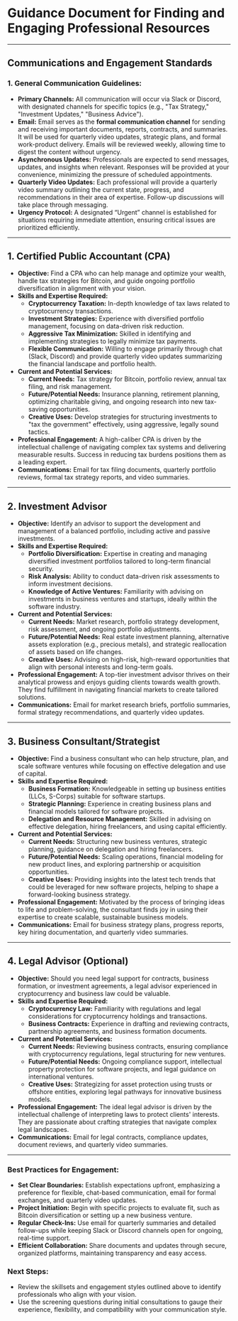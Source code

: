 
# Guidance Document for Finding and Engaging Professional Resources

---

## Communications and Engagement Standards

### 1. General Communication Guidelines:
- **Primary Channels:** All communication will occur via Slack or Discord, with designated channels for specific topics (e.g., "Tax Strategy," "Investment Updates," "Business Advice"). 
- **Email:** Email serves as the **formal communication channel** for sending and receiving important documents, reports, contracts, and summaries. It will be used for quarterly video updates, strategic plans, and formal work-product delivery. Emails will be reviewed weekly, allowing time to digest the content without urgency.
- **Asynchronous Updates:** Professionals are expected to send messages, updates, and insights when relevant. Responses will be provided at your convenience, minimizing the pressure of scheduled appointments.
- **Quarterly Video Updates:** Each professional will provide a quarterly video summary outlining the current state, progress, and recommendations in their area of expertise. Follow-up discussions will take place through messaging.
- **Urgency Protocol:** A designated “Urgent” channel is established for situations requiring immediate attention, ensuring critical issues are prioritized efficiently.

---

## 1. Certified Public Accountant (CPA)
- **Objective:** Find a CPA who can help manage and optimize your wealth, handle tax strategies for Bitcoin, and guide ongoing portfolio diversification in alignment with your vision.
- **Skills and Expertise Required:**
  - **Cryptocurrency Taxation:** In-depth knowledge of tax laws related to cryptocurrency transactions.
  - **Investment Strategies:** Experience with diversified portfolio management, focusing on data-driven risk reduction.
  - **Aggressive Tax Minimization:** Skilled in identifying and implementing strategies to legally minimize tax payments.
  - **Flexible Communication:** Willing to engage primarily through chat (Slack, Discord) and provide quarterly video updates summarizing the financial landscape and portfolio health.
- **Current and Potential Services:**
  - **Current Needs:** Tax strategy for Bitcoin, portfolio review, annual tax filing, and risk management.
  - **Future/Potential Needs:** Insurance planning, retirement planning, optimizing charitable giving, and ongoing research into new tax-saving opportunities.
  - **Creative Uses:** Develop strategies for structuring investments to "tax the government" effectively, using aggressive, legally sound tactics.
- **Professional Engagement:** A high-caliber CPA is driven by the intellectual challenge of navigating complex tax systems and delivering measurable results. Success in reducing tax burdens positions them as a leading expert.
- **Communications:** Email for tax filing documents, quarterly portfolio reviews, formal tax strategy reports, and video summaries.

---

## 2. Investment Advisor
- **Objective:** Identify an advisor to support the development and management of a balanced portfolio, including active and passive investments.
- **Skills and Expertise Required:**
  - **Portfolio Diversification:** Expertise in creating and managing diversified investment portfolios tailored to long-term financial security.
  - **Risk Analysis:** Ability to conduct data-driven risk assessments to inform investment decisions.
  - **Knowledge of Active Ventures:** Familiarity with advising on investments in business ventures and startups, ideally within the software industry.
- **Current and Potential Services:**
  - **Current Needs:** Market research, portfolio strategy development, risk assessment, and ongoing portfolio adjustments.
  - **Future/Potential Needs:** Real estate investment planning, alternative assets exploration (e.g., precious metals), and strategic reallocation of assets based on life changes.
  - **Creative Uses:** Advising on high-risk, high-reward opportunities that align with personal interests and long-term goals.
- **Professional Engagement:** A top-tier investment advisor thrives on their analytical prowess and enjoys guiding clients towards wealth growth. They find fulfillment in navigating financial markets to create tailored solutions.
- **Communications:** Email for market research briefs, portfolio summaries, formal strategy recommendations, and quarterly video updates.

---

## 3. Business Consultant/Strategist
- **Objective:** Find a business consultant who can help structure, plan, and scale software ventures while focusing on effective delegation and use of capital.
- **Skills and Expertise Required:**
  - **Business Formation:** Knowledgeable in setting up business entities (LLCs, S-Corps) suitable for software startups.
  - **Strategic Planning:** Experience in creating business plans and financial models tailored for software projects.
  - **Delegation and Resource Management:** Skilled in advising on effective delegation, hiring freelancers, and using capital efficiently.
- **Current and Potential Services:**
  - **Current Needs:** Structuring new business ventures, strategic planning, guidance on delegation and hiring freelancers.
  - **Future/Potential Needs:** Scaling operations, financial modeling for new product lines, and exploring partnership or acquisition opportunities.
  - **Creative Uses:** Providing insights into the latest tech trends that could be leveraged for new software projects, helping to shape a forward-looking business strategy.
- **Professional Engagement:** Motivated by the process of bringing ideas to life and problem-solving, the consultant finds joy in using their expertise to create scalable, sustainable business models.
- **Communications:** Email for business strategy plans, progress reports, key hiring documentation, and quarterly video summaries.

---

## 4. Legal Advisor (Optional)
- **Objective:** Should you need legal support for contracts, business formation, or investment agreements, a legal advisor experienced in cryptocurrency and business law could be valuable.
- **Skills and Expertise Required:**
  - **Cryptocurrency Law:** Familiarity with regulations and legal considerations for cryptocurrency holdings and transactions.
  - **Business Contracts:** Experience in drafting and reviewing contracts, partnership agreements, and business formation documents.
- **Current and Potential Services:**
  - **Current Needs:** Reviewing business contracts, ensuring compliance with cryptocurrency regulations, legal structuring for new ventures.
  - **Future/Potential Needs:** Ongoing compliance support, intellectual property protection for software projects, and legal guidance on international ventures.
  - **Creative Uses:** Strategizing for asset protection using trusts or offshore entities, exploring legal pathways for innovative business models.
- **Professional Engagement:** The ideal legal advisor is driven by the intellectual challenge of interpreting laws to protect clients' interests. They are passionate about crafting strategies that navigate complex legal landscapes.
- **Communications:** Email for legal contracts, compliance updates, document reviews, and quarterly video summaries.

---

### Best Practices for Engagement:
- **Set Clear Boundaries:** Establish expectations upfront, emphasizing a preference for flexible, chat-based communication, email for formal exchanges, and quarterly video updates.
- **Project Initiation:** Begin with specific projects to evaluate fit, such as Bitcoin diversification or setting up a new business venture.
- **Regular Check-Ins:** Use email for quarterly summaries and detailed follow-ups while keeping Slack or Discord channels open for ongoing, real-time support.
- **Efficient Collaboration:** Share documents and updates through secure, organized platforms, maintaining transparency and easy access.

### Next Steps:
- Review the skillsets and engagement styles outlined above to identify professionals who align with your vision.
- Use the screening questions during initial consultations to gauge their experience, flexibility, and compatibility with your communication style.

